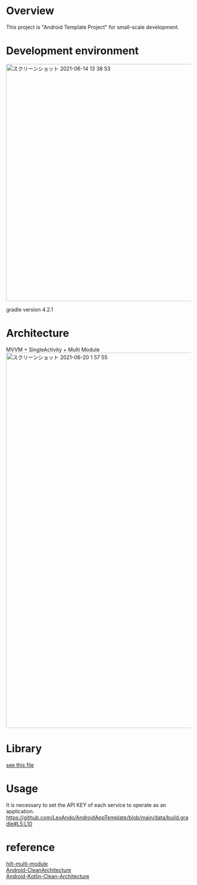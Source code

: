 # Overview
This project is "Android Template Project" for small-scale development.<br>

# Development environment

<img width="646" alt="スクリーンショット 2021-06-14 13 38 53" src="https://user-images.githubusercontent.com/16476224/121839875-f8604c80-cd15-11eb-99be-d3d2829a3f07.png">

gradle version 4.2.1<br>

# Architecture
MVVM + SingleActivity + Multi Module<br>
<img width="1022" alt="スクリーンショット 2021-06-20 1 57 55" src="https://user-images.githubusercontent.com/16476224/122649853-f0b40400-d16a-11eb-8adc-3b47376e84ec.png">

# Library
[see this file](https://github.com/LeoAndo/AndroidAppTemplate/blob/main/app/release/outputs/sdk-dependencies/release/sdkDependencies.txt)

# Usage
It is necessary to set the API KEY of each service to operate as an application.<br>
https://github.com/LeoAndo/AndroidAppTemplate/blob/main/data/build.gradle#L5:L10<br>

# reference
[hilt-multi-module](https://developer.android.com/training/dependency-injection/hilt-multi-module?hl=ja)<br>
[Android-CleanArchitecture](https://github.com/android10/Android-CleanArchitecture)<br>
[Android-Kotlin-Clean-Architecture](https://github.com/sanogueralorenzo/Android-Kotlin-Clean-Architecture/tree/master/sample/src/main/java/com/sanogueralorenzo/sample)<br>

